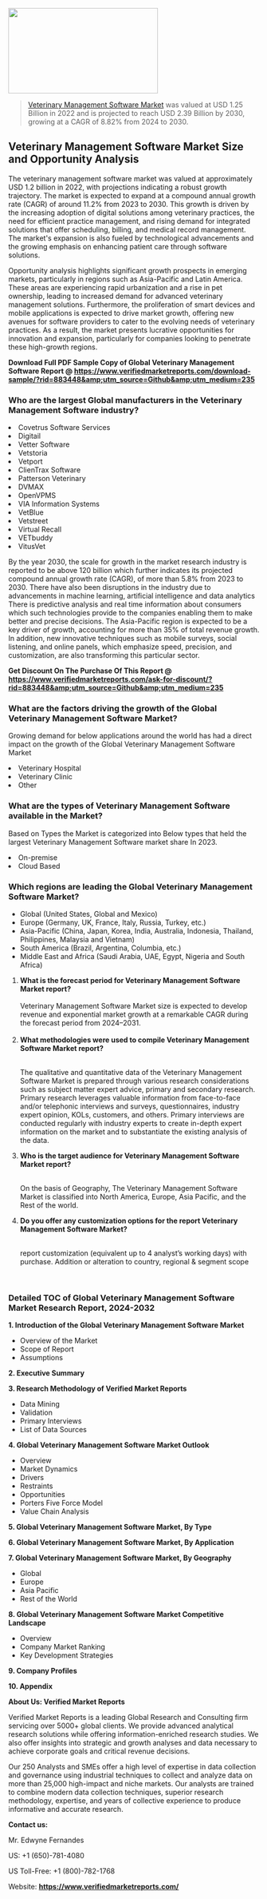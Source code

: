 <img src="https://ffe5etoiles.com/wp-content/uploads/2024/12/MST1-300x171.png" alt="" width="300" height="171" class="alignnone size-medium wp-image-20088" /><blockquote><p><p><a href="https://www.verifiedmarketreports.com/download-sample/?rid=883448&utm_source=Github&utm_medium=235" target="_blank">Veterinary Management Software Market</a> was valued at USD 1.25 Billion in 2022 and is projected to reach USD 2.39 Billion by 2030, growing at a CAGR of 8.82% from 2024 to 2030.</p></blockquote><p><h2>Veterinary Management Software Market Size and Opportunity Analysis</h2><p>The veterinary management software market was valued at approximately USD 1.2 billion in 2022, with projections indicating a robust growth trajectory. The market is expected to expand at a compound annual growth rate (CAGR) of around 11.2% from 2023 to 2030. This growth is driven by the increasing adoption of digital solutions among veterinary practices, the need for efficient practice management, and rising demand for integrated solutions that offer scheduling, billing, and medical record management. The market's expansion is also fueled by technological advancements and the growing emphasis on enhancing patient care through software solutions.</p><p>Opportunity analysis highlights significant growth prospects in emerging markets, particularly in regions such as Asia-Pacific and Latin America. These areas are experiencing rapid urbanization and a rise in pet ownership, leading to increased demand for advanced veterinary management solutions. Furthermore, the proliferation of smart devices and mobile applications is expected to drive market growth, offering new avenues for software providers to cater to the evolving needs of veterinary practices. As a result, the market presents lucrative opportunities for innovation and expansion, particularly for companies looking to penetrate these high-growth regions.</p></p><p class=""><strong>Download Full PDF Sample Copy of Global Veterinary Management Software Report @ <a href="https://www.verifiedmarketreports.com/download-sample/?rid=883448&amp;utm_source=Github&amp;utm_medium=235" target="_blank">https://www.verifiedmarketreports.com/download-sample/?rid=883448&amp;utm_source=Github&amp;utm_medium=235</a></strong></p><h3 id="" class="">Who are the largest Global manufacturers in the Veterinary Management Software industry?</h3><p><li>Covetrus Software Services</li><li> Digitail</li><li> Vetter Software</li><li> Vetstoria</li><li> Vetport</li><li> ClienTrax Software</li><li> Patterson Veterinary</li><li> DVMAX</li><li> OpenVPMS</li><li> VIA Information Systems</li><li> VetBlue</li><li> Vetstreet</li><li> Virtual Recall</li><li> VETbuddy</li><li> VitusVet</li></p><div class=""><div class="" dir="" data-message-author-role="" data-message-id="" data-message-model-slug=""><div class=""><div class=""><div class=""><div class="" dir="" data-message-author-role="" data-message-id="" data-message-model-slug=""><div class=""><div class=""><p>By the year 2030, the scale for growth in the market research industry is reported to be above 120 billion which further indicates its projected compound annual growth rate (CAGR), of more than 5.8% from 2023 to 2030. There have also been disruptions in the industry due to advancements in machine learning, artificial intelligence and data analytics There is predictive analysis and real time information about consumers which such technologies provide to the companies enabling them to make better and precise decisions. The Asia-Pacific region is expected to be a key driver of growth, accounting for more than 35% of total revenue growth. In addition, new innovative techniques such as mobile surveys, social listening, and online panels, which emphasize speed, precision, and customization, are also transforming this particular sector.</p><p><strong>Get Discount On The Purchase Of This Report @&nbsp; <a href="https://www.verifiedmarketreports.com/ask-for-discount/?rid=883448&amp;utm_source=Github&amp;utm_medium=235" target="_blank">https://www.verifiedmarketreports.com/ask-for-discount/?rid=883448&amp;utm_source=Github&amp;utm_medium=235</a></strong></p></div></div></div></div></div></div></div></div><h3 id="" class="">What are the factors driving the growth of the Global Veterinary Management Software Market?</h3><p id="" class="">Growing demand for below applications around the world has had a direct impact on the growth of the Global Veterinary Management Software Market</p><p id="" class=""><li>Veterinary Hospital</li><li> Veterinary Clinic</li><li> Other</li></p><h3 id="" class="">What are the types of Veterinary Management Software available in the Market?</h3><p id="" class="">Based on Types the Market is categorized into Below types that held the largest Veterinary Management Software market share In 2023.</p><p id="" class=""><li>On-premise</li><li> Cloud Based</li></p><h3 id="" class="">Which regions are leading the Global Veterinary Management Software Market?</h3><ul><li>Global (United States, Global and Mexico)</li><li>Europe (Germany, UK, France, Italy, Russia, Turkey, etc.)</li><li>Asia-Pacific (China, Japan, Korea, India, Australia, Indonesia, Thailand, Philippines, Malaysia and Vietnam)</li><li>South America (Brazil, Argentina, Columbia, etc.)</li><li>Middle East and Africa (Saudi Arabia, UAE, Egypt, Nigeria and South Africa)</li></ul><p><ol><li><strong>What is the forecast period for Veterinary Management Software Market report?<br /></strong><br /><span data-sheets-root="1" data-sheets-value="{&quot;1&quot;:2,&quot;2&quot;:&quot;XXXX size is expected to develop revenue and exponential market growth at a remarkable CAGR during the forecast period from 2024&ndash;2030.&quot;}" data-sheets-userformat="{&quot;2&quot;:12674,&quot;4&quot;:{&quot;1&quot;:2,&quot;2&quot;:16776960},&quot;10&quot;:2,&quot;11&quot;:0,&quot;15&quot;:&quot;Arial&quot;,&quot;16&quot;:12}">Veterinary Management Software Market size is expected to develop revenue and exponential market growth at a remarkable CAGR during the forecast period from 2024&ndash;2031.</span><br /><br /></li><li><strong>What methodologies were used to compile Veterinary Management Software Market report?<br /><br /></strong><p>The qualitative and quantitative data of the&nbsp;Veterinary Management Software Market is prepared through various research considerations such as subject matter expert advice, primary and secondary research. Primary research leverages valuable information from face-to-face and/or telephonic interviews and surveys, questionnaires, industry expert opinion, KOLs, customers, and others. Primary interviews are conducted regularly with industry experts to create in-depth expert information on the market and to substantiate the existing analysis of the data.&nbsp;</p></li><li><strong>Who is the target audience for Veterinary Management Software Market report?<br /><br /></strong><p>On the basis of Geography, The&nbsp;Veterinary Management Software Market is classified into North America, Europe, Asia Pacific, and the Rest of the world.</p></li><li><strong>Do you offer any customization options for the report Veterinary Management Software Market?<br /><br /></strong><p>report customization (equivalent up to 4 analyst&rsquo;s working days) with purchase. Addition or alteration to country, regional &amp; segment scope</p><p>&nbsp;</p></li></ol></p><h3 id="" class="">Detailed TOC of Global Veterinary Management Software Market Research Report, 2024-2032</h3><p id="" class=""><strong>1. Introduction of the Global Veterinary Management Software Market</strong></p><ul><li>Overview of the Market</li><li>Scope of Report</li><li>Assumptions</li></ul><p id="" class=""><strong>2. Executive Summary</strong></p><p id="" class=""><strong>3. Research Methodology of&nbsp;Verified Market Reports</strong></p><ul><li>Data Mining</li><li>Validation</li><li>Primary Interviews</li><li>List of Data Sources</li></ul><p id="" class=""><strong>4. Global Veterinary Management Software Market Outlook</strong></p><ul><li>Overview</li><li>Market Dynamics</li><li>Drivers</li><li>Restraints</li><li>Opportunities</li><li>Porters Five Force Model</li><li>Value Chain Analysis</li></ul><p id="" class=""><strong>5. Global Veterinary Management Software Market, By&nbsp;Type</strong></p><p id="" class=""><strong>6. Global Veterinary Management Software Market, By Application</strong></p><p id="" class=""><strong>7. Global Veterinary Management Software Market, By Geography</strong></p><ul><li>Global</li><li>Europe</li><li>Asia Pacific</li><li>Rest of the World</li></ul><p id="" class=""><strong>8. Global Veterinary Management Software Market Competitive Landscape</strong></p><ul><li>Overview</li><li>Company Market Ranking</li><li>Key Development Strategies</li></ul><p id="" class=""><strong>9. Company Profiles</strong></p><p id="" class=""><strong>10. Appendix</strong></p><p id="" class=""><strong>About Us: Verified Market Reports</strong></p><p id="" class="">Verified Market Reports is a leading Global Research and Consulting firm servicing over 5000+ global clients. We provide advanced analytical research solutions while offering information-enriched research studies. We also offer insights into strategic and growth analyses and data necessary to achieve corporate goals and critical revenue decisions.</p><p id="" class="">Our 250 Analysts and SMEs offer a high level of expertise in data collection and governance using industrial techniques to collect and analyze data on more than 25,000 high-impact and niche markets. Our analysts are trained to combine modern data collection techniques, superior research methodology, expertise, and years of collective experience to produce informative and accurate research.</p><p id="" class=""><strong>Contact us:</strong></p><p id="" class="">Mr. Edwyne Fernandes</p><p id="" class="">US: +1 (650)-781-4080</p><p id="" class="">US Toll-Free: +1 (800)-782-1768</p><p id="" class="">Website: <a target="" data-test-app-aware-link=""><strong>https://www.verifiedmarketreports.com/</strong></a></p>
